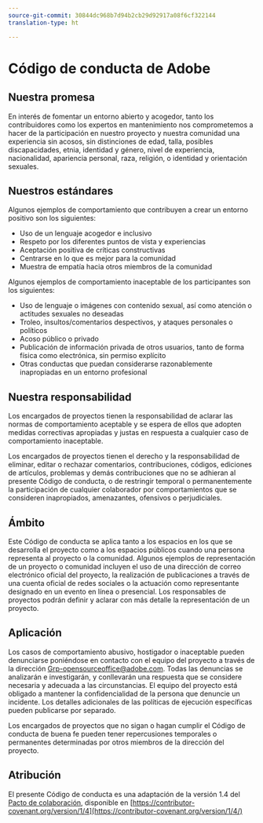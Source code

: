 ```yaml
---
source-git-commit: 30844dc968b7d94b2cb29d92917a08f6cf322144
translation-type: ht

---
```

# Código de conducta de Adobe

## Nuestra promesa

En interés de fomentar un entorno abierto y acogedor, tanto los contribuidores como los expertos en mantenimiento nos comprometemos a hacer de la participación en nuestro proyecto y nuestra comunidad una experiencia sin acosos, sin distinciones de edad, talla, posibles discapacidades, etnia, identidad y género, nivel de experiencia, nacionalidad, apariencia personal, raza, religión, o identidad y orientación sexuales.

## Nuestros estándares

Algunos ejemplos de comportamiento que contribuyen a crear un entorno positivo son los siguientes:

* Uso de un lenguaje acogedor e inclusivo
* Respeto por los diferentes puntos de vista y experiencias
* Aceptación positiva de críticas constructivas
* Centrarse en lo que es mejor para la comunidad
* Muestra de empatía hacia otros miembros de la comunidad

Algunos ejemplos de comportamiento inaceptable de los participantes son los siguientes:

* Uso de lenguaje o imágenes con contenido sexual, así como atención o actitudes sexuales no deseadas
* Troleo, insultos/comentarios despectivos, y ataques personales o políticos
* Acoso público o privado
* Publicación de información privada de otros usuarios, tanto de forma física como electrónica, sin permiso explícito
* Otras conductas que puedan considerarse razonablemente inapropiadas en un entorno profesional

## Nuestra responsabilidad

Los encargados de proyectos tienen la responsabilidad de aclarar las normas de comportamiento aceptable y se espera de ellos que adopten medidas correctivas apropiadas y justas en respuesta a cualquier caso de comportamiento inaceptable.

Los encargados de proyectos tienen el derecho y la responsabilidad de eliminar, editar o rechazar comentarios, contribuciones, códigos, ediciones de artículos, problemas y demás contribuciones que no se adhieran al presente Código de conducta, o de restringir temporal o permanentemente la participación de cualquier colaborador por comportamientos que se consideren inapropiados, amenazantes, ofensivos o perjudiciales.

## Ámbito

Este Código de conducta se aplica tanto a los espacios en los que se desarrolla el proyecto como a los espacios públicos cuando una persona representa al proyecto o la comunidad. Algunos ejemplos de representación de un proyecto o comunidad incluyen el uso de una dirección de correo electrónico oficial del proyecto, la realización de publicaciones a través de una cuenta oficial de redes sociales o la actuación como representante designado en un evento en línea o presencial. Los responsables de proyectos podrán definir y aclarar con más detalle la representación de un proyecto.

## Aplicación

Los casos de comportamiento abusivo, hostigador o inaceptable pueden denunciarse poniéndose en contacto con el equipo del proyecto a través de la dirección Grp-opensourceoffice@adobe.com. Todas las denuncias se analizarán e investigarán, y conllevarán una respuesta que se considere necesaria y adecuada a las circunstancias. El equipo del proyecto está obligado a mantener la confidencialidad de la persona que denuncie un incidente.
Los detalles adicionales de las políticas de ejecución específicas pueden publicarse por separado.

Los encargados de proyectos que no sigan o hagan cumplir el Código de conducta de buena fe pueden tener repercusiones temporales o permanentes determinadas por otros miembros de la dirección del proyecto.

## Atribución

El presente Código de conducta es una adaptación de la versión 1.4 del [Pacto de colaboración](https://contributor-covenant.org), disponible en [https://contributor-covenant.org/version/1/4](https://contributor-covenant.org/version/1/4/)
